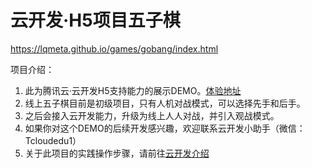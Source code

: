 # 云开发·H5项目五子棋


https://lqmeta.github.io/games/gobang/index.html


项目介绍：

1. 此为腾讯云·云开发H5支持能力的展示DEMO。[体验地址](http://demo.cloudbase.net/gobang/)
2. 线上五子棋目前是初级项目，只有人机对战模式，可以选择先手和后手。
3. 之后会接入云开发能力，升级为线上人人对战，并引入观战模式。
4. 如果你对这个DEMO的后续开发感兴趣，欢迎联系云开发小助手（微信：Tcloudedu1）
5. 关于此项目的实践操作步骤，请前往[云开发介绍](https://cloud.tencent.com/product/tcb)






